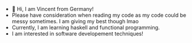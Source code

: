 - 👋 Hi, I am Vincent from Germany!
- Please have consideration when reading my code as my code could be messy sometimes. I am giving my best though lmao
- Currently, I am learning haskell and functional programming.
- I am interested in software developement techniques!
